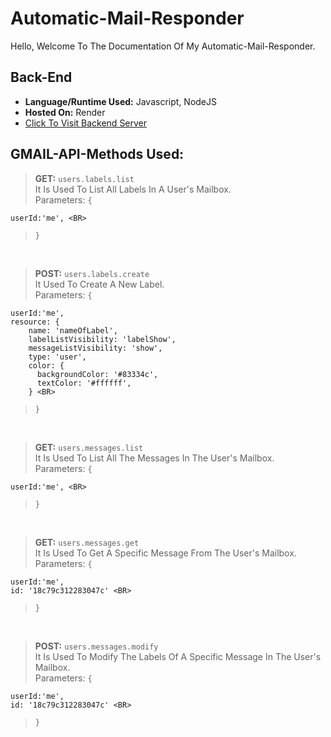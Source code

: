 # Automatic-Mail-Responder

Hello, Welcome To The Documentation Of My Automatic-Mail-Responder.

## Back-End

- **Language/Runtime Used:** Javascript, NodeJS
- **Hosted On:** Render
- [Click To Visit Backend Server](https://automatic-mail-responder.onrender.com)

## GMAIL-API-Methods Used:

> **GET:** `users.labels.list`
> <BR>
  It Is Used To List All Labels In A User's Mailbox.
> <BR>
> Parameters: `{` <BR>

    userId:'me', <BR>

> `}`

<BR>

> **POST:** `users.labels.create`
> <BR>
It Used To Create A New Label.
> <BR>
> Parameters: `{` <BR>

    userId:'me', 
    resource: {
        name: 'nameOfLabel',
        labelListVisibility: 'labelShow',
        messageListVisibility: 'show',
        type: 'user',
        color: {
          backgroundColor: '#83334c',
          textColor: '#ffffff',
        } <BR>

> `}`

<BR>

> **GET:** `users.messages.list`
> <BR>
It Is Used To List All The Messages In The User's Mailbox.
> <BR>
> Parameters: `{` <BR>

    userId:'me', <BR>


> `}`

<BR>

> **GET:** `users.messages.get`
> <BR>
It Is Used To Get A Specific Message From The User's Mailbox.
> <BR>
> Parameters: `{` <BR>

    userId:'me', 
    id: '18c79c312283047c' <BR>


> `}`

<BR>

> **POST:** `users.messages.modify`
> <BR>
It Is Used To Modify The Labels Of A Specific Message In The User's Mailbox.
> <BR>
> Parameters: `{` <BR>

    userId:'me', 
    id: '18c79c312283047c' <BR>


> `}`
